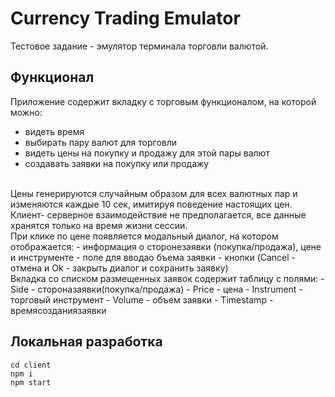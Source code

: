 # Сurrency Trading Emulator

Тестовое задание - эмулятор терминала торговли валютой.

## Функционал

Приложение содержит вкладку с торговым функционалом, на которой можно:
- видеть время
- выбирать пару валют для торговли
- видеть цены на покупку и продажу для этой пары валют 
- создавать заявки на покупку или продажу
<br>
Цены генерируются случайным образом для всех валютных пар и изменяются каждые 10 сек, имитируя поведение настоящих цен. Клиент-
серверное взаимодействие не предполагается, все данные хранятся только на время жизни сессии.
<br>
При клике по цене появляется модальный диалог, на котором отображается:
- информация о сторонезаявки (покупка/продажа), цене и инструменте
-  поле для вводао бъема заявки
-  кнопки (Cancel - отмена и Ok - закрыть диалог и сохранить заявку)
<br>
Вкладка со списком размещенных заявок содержит таблицу с полями:
- Side - стороназаявки(покупка/продажа) 
- Price - цена
- Instrument - торговый инструмент
- Volume - объем заявки
- Timestamp - времясозданиязаявки

## Локальная разработка

```console
cd client
npm i
npm start
```

